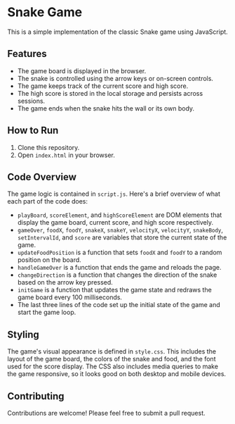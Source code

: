 # Snake Game

This is a simple implementation of the classic Snake game using JavaScript.

## Features

- The game board is displayed in the browser.
- The snake is controlled using the arrow keys or on-screen controls.
- The game keeps track of the current score and high score.
- The high score is stored in the local storage and persists across sessions.
- The game ends when the snake hits the wall or its own body.

## How to Run

1. Clone this repository.
2. Open `index.html` in your browser.

## Code Overview

The game logic is contained in `script.js`. Here's a brief overview of what each part of the code does:

- `playBoard`, `scoreElement`, and `highScoreElement` are DOM elements that display the game board, current score, and high score respectively.
- `gameOver`, `foodX`, `foodY`, `snakeX`, `snakeY`, `velocityX`, `velocityY`, `snakeBody`, `setIntervalId`, and `score` are variables that store the current state of the game.
- `updateFoodPosition` is a function that sets `foodX` and `foodY` to a random position on the board.
- `handleGameOver` is a function that ends the game and reloads the page.
- `changeDirection` is a function that changes the direction of the snake based on the arrow key pressed.
- `initGame` is a function that updates the game state and redraws the game board every 100 milliseconds.
- The last three lines of the code set up the initial state of the game and start the game loop.

## Styling

The game's visual appearance is defined in `style.css`. This includes the layout of the game board, the colors of the snake and food, and the font used for the score display. The CSS also includes media queries to make the game responsive, so it looks good on both desktop and mobile devices.

## Contributing

Contributions are welcome! Please feel free to submit a pull request.
